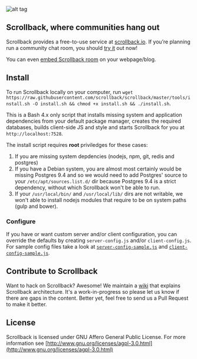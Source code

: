 ![alt tag](https://travis-ci.org/scrollback/scrollback.svg?branch=master)
## Scrollback, where communities hang out

Scrollback provides a free-to-use service at [scrollback.io](http://scrollback.io). If you’re planning run a community chat room, you should [try it](https://scrollback.io/me) out now!

You can even [embed Scrollback room](https://github.com/scrollback/scrollback/wiki/Basic-Usage#embed-scrollback-room) on your webpage/blog.

## Install

To run Scrollback locally on your computer, run `wget https://raw.githubusercontent.com/scrollback/scrollback/master/tools/install.sh -O install.sh && chmod +x install.sh && ./install.sh`.

This is a Bash 4.x only script that installs missing system and application dependencies from your default package manager, creates the required databases, builds client-side JS and style and starts Scrollback for you at `http://localhost:7528`.

The install script requires __root__ priviledges for these cases:

1. If you are missing system depdencies (nodejs, npm, git, redis and postgres) 
1. If you have a Debian system, you are almost most certainly would be missing Postgres 9.4 and so we would need to add Postgres' source to your `/etc/apt/sources.list.d/` dir because Postgres 9.4 is a strict dependency, without which Scrollback won't be able to run.
2. If your `/usr/local/bin/` and `/usr/local/lib/` dirs are not writable, we won't able to install nodejs modules that require to be on system paths (gulp and bower).

### Configure

If you have or want custom server and/or client configuration, you can override the defaults by creating `server-config.js` and/or `client-config.js`. For sample config files take a look at [`server-config-sample.js`](https://github.com/scrollback/scrollback/blob/master/server-config.sample.js) and [`client-config-sample.js`](https://github.com/scrollback/scrollback/blob/master/client-config.sample.js).

## Contribute to Scrollback

Want to hack on Scrollback? Awesome! We maintain a [wiki](https://github.com/scrollback/scrollback/wiki) that explains Scrollback architecture. It's a work-in-progress so please let us know if there are gaps in the content. Better yet, feel free to send us a Pull Request to make it better.

## License

Scrollback is licensed under GNU Affero General Public License. For more information see [http://www.gnu.org/licenses/agpl-3.0.html](http://www.gnu.org/licenses/agpl-3.0.html)
